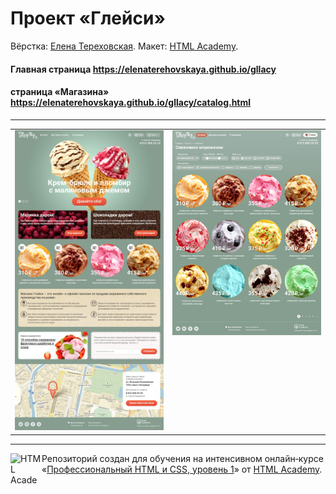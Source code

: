 # Проект «Глейси»

Вёрстка: [Елена Тереховская](https://github.com/elenaterehovskaya).
Макет: [HTML Academy](https://htmlacademy.ru).

#### Главная страница <a href="https://elenaterehovskaya.github.io/gllacy" target="_blank">https://elenaterehovskaya.github.io/gllacy</a>

#### страница «Магазина» <a href="https://elenaterehovskaya.github.io/gllacy/catalog.html" target="_blank">https://elenaterehovskaya.github.io/gllacy/catalog.html</a>

---

<table>
   <tr valign="top">
     <td>
       <a href="https://github.com/elenaterehovskaya/elenaterehovskaya.github.io/blob/master/img/gllacy-index-1200.jpg" target="_blank">
         <img src="https://github.com/elenaterehovskaya/elenaterehovskaya.github.io/blob/master/img/gllacy-index-1200.jpg" width="250" alt="Главная страница">
       </a>
     </td>
     <td>
       <a href="https://github.com/elenaterehovskaya/elenaterehovskaya.github.io/blob/master/img/gllacy-catalog-1200.jpg" target="_blank">
         <img src="https://github.com/elenaterehovskaya/elenaterehovskaya.github.io/blob/master/img/gllacy-catalog-1200.jpg" width="250" alt="Страница «Магазина»">
       </a>
     </td>
   </tr>
 </table>
 
---

<a href="https://htmlacademy.ru/intensive/htmlcss"><img align="left" width="50" height="50" alt="HTML Academy" src="https://up.htmlacademy.ru/static/img/intensive/htmlcss/logo-for-github-2.png"></a>

Репозиторий создан для обучения на интенсивном онлайн‑курсе «[Профессиональный HTML и CSS, уровень 1](https://htmlacademy.ru/intensive/htmlcss)» от [HTML Academy](https://htmlacademy.ru).
